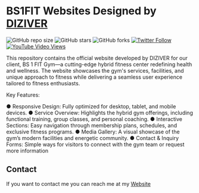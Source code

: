 # BS1FIT Websites Designed by [DIZIVER](https://www.diziver.com)

![GitHub repo size](https://img.shields.io/github/repo-size/codewithsadee/vcard-personal-portfolio)
![GitHub stars](https://img.shields.io/github/stars/codewithsadee/vcard-personal-portfolio?style=social)
![GitHub forks](https://img.shields.io/github/forks/codewithsadee/vcard-personal-portfolio?style=social)
[![Twitter Follow](https://img.shields.io/twitter/follow/codewithsadee?style=social)](https://twitter.com/intent/follow?screen_name=codewithsadee)
[![YouTube Video Views](https://img.shields.io/youtube/views/SoxmIlgf2zM?style=social)](https://youtu.be/SoxmIlgf2zM)

This repository contains the official website developed by DIZIVER for our client, BS 1 FIT Gym—a cutting-edge hybrid fitness center redefining health and wellness. The website showcases the gym's services, facilities, and unique approach to fitness while delivering a seamless user experience tailored to fitness enthusiasts.

Key Features:

● Responsive Design: Fully optimized for desktop, tablet, and mobile devices.
● Service Overview: Highlights the hybrid gym offerings, including functional training, group classes, and personal coaching.
● Interactive Sections: Easy navigation through membership plans, schedules, and exclusive fitness programs.
● Media Gallery: A visual showcase of the gym’s modern facilities and energetic community.
● Contact & Inquiry Forms: Simple ways for visitors to connect with the gym team or request more information


## Contact

If you want to contact me you can reach me at my [Website](https://www.subhroy.diziver.com)
